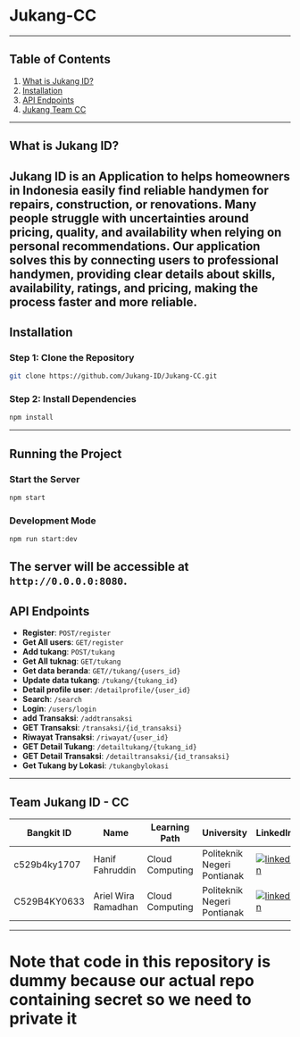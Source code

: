 # Jukang-CC
---
## Table of Contents
1. [What is Jukang ID?](#what-is-jukangid)
2. [Installation](#installation)
3. [API Endpoints](#api-endpoints)
4. [Jukang Team CC](#team-jukang-cc)
---
## What is Jukang ID?
Jukang ID is an Application to helps homeowners in Indonesia easily find reliable handymen for repairs, construction, or renovations. Many people struggle with uncertainties around pricing, quality, and availability when relying on personal recommendations. Our application solves this by connecting users to professional handymen, providing clear details about skills, availability, ratings, and pricing, making the process faster and more reliable.
---
## Installation
### Step 1: Clone the Repository
```bash
git clone https://github.com/Jukang-ID/Jukang-CC.git
```
### Step 2: Install Dependencies
```bash
npm install
```
---
## Running the Project
### Start the Server
```bash
npm start
```
### Development Mode
```bash
npm run start:dev
```
The server will be accessible at `http://0.0.0.0:8080`.
---
## API Endpoints
- **Register**: `POST/register`
- **Get All users**: `GET/register`
- **Add tukang**: `POST/tukang`
- **Get All tuknag**: `GET/tukang`
- **Get data beranda**: `GET//tukang/{users_id}`
- **Update data tukang**: `/tukang/{tukang_id}`
- **Detail profile user**: `/detailprofile/{user_id}`
- **Search**: `/search`
- **Login**: `/users/login`
- **add Transaksi**: `/addtransaksi`
- **GET Transaksi**: `/transaksi/{id_transaksi}`
- **Riwayat Transaksi**: `/riwayat/{user_id}`
- **GET Detail Tukang**: `/detailtukang/{tukang_id}`
- **GET Detail Transaksi**: `/detailtransaksi/{id_transaksi}`
- **Get Tukang by Lokasi**: `/tukangbylokasi`
---

## Team Jukang ID - CC

| Bangkit ID       | Name               | Learning Path       | University                          | LinkedIn |
|------------------|--------------------|---------------------|-------------------------------------|----------|
| c529b4ky1707    | Hanif Fahruddin   | Cloud Computing     | Politeknik Negeri Pontianak | [![linkedin](https://img.shields.io/badge/linkedin-0A66C2?style=for-the-badge&logo=linkedin&logoColor=white)](https://www.linkedin.com/in/hanif-fahruddin-bb3646330/) |
| C529B4KY0633    | Ariel Wira Ramadhan	  | Cloud Computing     | Politeknik Negeri Pontianak | [![linkedin](https://img.shields.io/badge/linkedin-0A66C2?style=for-the-badge&logo=linkedin&logoColor=white)](https://www.linkedin.com/in/ariel-wira-ramadan-135a76330/) |
---
# Note that code in this repository is dummy because our actual repo containing secret so we need to private it
